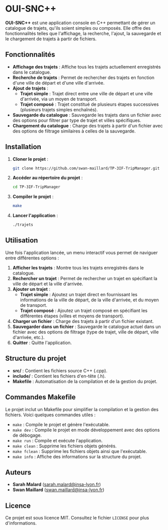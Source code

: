 # OUI-SNC++

**OUI-SNC++** est une application console en C++ permettant de gérer un catalogue de trajets, qu'ils soient simples ou composés. Elle offre des fonctionnalités telles que l'affichage, la recherche, l'ajout, la sauvegarde et le chargement de trajets à partir de fichiers.

## Fonctionnalités

- **Affichage des trajets** : Affiche tous les trajets actuellement enregistrés dans le catalogue.
- **Recherche de trajets** : Permet de rechercher des trajets en fonction d'une ville de départ et d'une ville d'arrivée.
- **Ajout de trajets** :
  - **Trajet simple** : Trajet direct entre une ville de départ et une ville d'arrivée, via un moyen de transport.
  - **Trajet composé** : Trajet constitué de plusieurs étapes successives (plusieurs trajets simples enchaînés).
- **Sauvegarde du catalogue** : Sauvegarde les trajets dans un fichier avec des options pour filtrer par type de trajet et villes spécifiques.
- **Chargement du catalogue** : Charge des trajets à partir d'un fichier avec des options de filtrage similaires à celles de la sauvegarde.

## Installation

1. **Cloner le projet** :
   ```bash
   git clone https://github.com/swan-maillard/TP-3IF-TripManager.git
   ```

2. **Accéder au répertoire du projet** :
   ```bash
   cd TP-3IF-TripManager
   ```

3. **Compiler le projet** :
   ```bash
   make
   ```

4. **Lancer l'application** :
   ```bash
   ./trajets
   ```

## Utilisation

Une fois l'application lancée, un menu interactif vous permet de naviguer entre différentes options :

1. **Afficher les trajets** : Montre tous les trajets enregistrés dans le catalogue.
2. **Rechercher un trajet** : Permet de rechercher un trajet en spécifiant la ville de départ et la ville d'arrivée.
3. **Ajouter un trajet** :
   - **Trajet simple** : Ajoutez un trajet direct en fournissant les informations de la ville de départ, de la ville d'arrivée, et du moyen de transport.
   - **Trajet composé** : Ajoutez un trajet composé en spécifiant les différentes étapes (villes et moyens de transport).
4. **Charger un fichier** : Charge des trajets à partir d'un fichier existant.
5. **Sauvegarder dans un fichier** : Sauvegarde le catalogue actuel dans un fichier avec des options de filtrage (type de trajet, ville de départ, ville d'arrivée, etc.).
6. **Quitter** : Quitte l'application.

## Structure du projet

- **src/** : Contient les fichiers source C++ (.cpp).
- **include/** : Contient les fichiers d'en-tête (.h).
- **Makefile** : Automatisation de la compilation et de la gestion du projet.

## Commandes Makefile

Le projet inclut un Makefile pour simplifier la compilation et la gestion des fichiers. Voici quelques commandes utiles :

- `make` : Compile le projet et génère l'exécutable.
- `make dev` : Compile le projet en mode développement avec des options de débogage.
- `make run` : Compile et exécute l'application.
- `make clean` : Supprime les fichiers objets générés.
- `make fclean` : Supprime les fichiers objets ainsi que l'exécutable.
- `make info` : Affiche des informations sur la structure du projet.

## Auteurs

- **Sarah Malard** (sarah.malard@insa-lyon.fr)
- **Swan Maillard** (swan.maillard@insa-lyon.fr)

## Licence

Ce projet est sous licence MIT. Consultez le fichier `LICENSE` pour plus d'informations.
